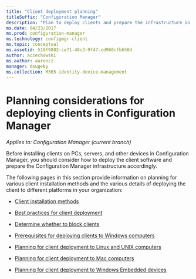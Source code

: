 ```yaml
---
title: "Client deployment planning"
titleSuffix: "Configuration Manager"
description: "Plan to deploy clients and prepare the infrastructure in Configuration Manager."
ms.date: 04/23/2017
ms.prod: configuration-manager
ms.technology: configmgr-client
ms.topic: conceptual
ms.assetid: 518f9882-ce71-48c3-9f47-cd968cfb658d
author: aczechowski
ms.author: aaroncz
manager: dougeby
ms.collection: M365-identity-device-management
---
```

# Planning considerations for deploying clients in Configuration Manager

*Applies to: Configuration Manager (current branch)*

Before installing clients on PCs, servers, and other devices in Configuration Manager, you should consider how to deploy the client software and prepare the Configuration Manager infrastructure accordingly.  

 The following pages in this section provide information on planning for various client installation methods and the various details of deploying the client to different platforms in your organization:  

-   [Client installation methods](../../../../core/clients/deploy/plan/client-installation-methods.md)  

-   [Best practices for client deployment](../../../../core/clients/deploy/plan/best-practices-for-client-deployment.md)  

-   [Determine whether to block clients](../../../../core/clients/deploy/plan/determine-whether-to-block-clients.md)  

-   [Prerequisites for deploying clients to Windows computers](../../../../core/clients/deploy/prerequisites-for-deploying-clients-to-windows-computers.md)  

-   [Planning for client deployment to Linux and UNIX computers](../../../../core/clients/deploy/plan/planning-for-client-deployment-to-linux-and-unix-computers.md)  

-   [Planning for client deployment to Mac computers](../../../../core/clients/deploy/plan/planning-for-client-deployment-to-mac-computers.md)  

-   [Planning for client deployment to Windows Embedded devices](../../../../core/clients/deploy/plan/planning-for-client-deployment-to-windows-embedded-devices.md)  
